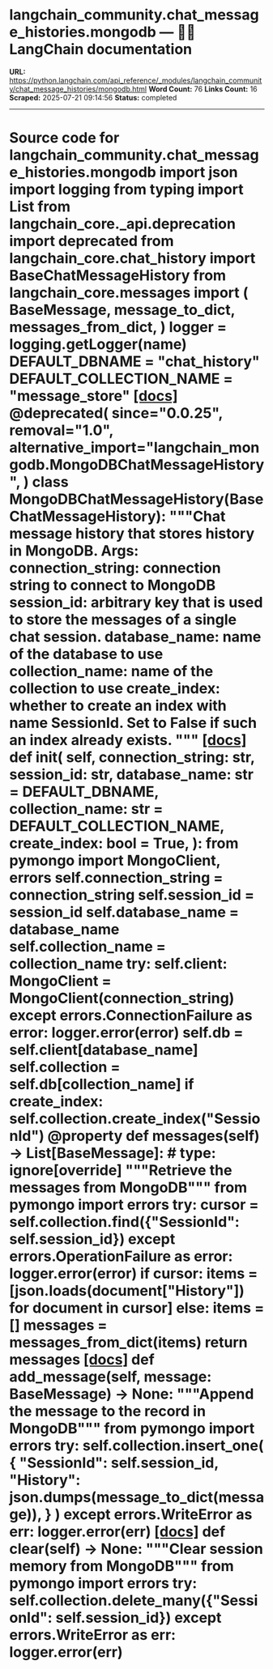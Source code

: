 # langchain_community.chat_message_histories.mongodb — 🦜🔗 LangChain  documentation

**URL:** https://python.langchain.com/api_reference/_modules/langchain_community/chat_message_histories/mongodb.html
**Word Count:** 76
**Links Count:** 16
**Scraped:** 2025-07-21 09:14:56
**Status:** completed

---

# Source code for langchain\_community.chat\_message\_histories.mongodb               import json     import logging     from typing import List          from langchain_core._api.deprecation import deprecated     from langchain_core.chat_history import BaseChatMessageHistory     from langchain_core.messages import (         BaseMessage,         message_to_dict,         messages_from_dict,     )          logger = logging.getLogger(__name__)          DEFAULT_DBNAME = "chat_history"     DEFAULT_COLLECTION_NAME = "message_store"                              [[docs]](https://python.langchain.com/api_reference/community/chat_message_histories/langchain_community.chat_message_histories.mongodb.MongoDBChatMessageHistory.html#langchain_community.chat_message_histories.mongodb.MongoDBChatMessageHistory)     @deprecated(         since="0.0.25",         removal="1.0",         alternative_import="langchain_mongodb.MongoDBChatMessageHistory",     )     class MongoDBChatMessageHistory(BaseChatMessageHistory):         """Chat message history that stores history in MongoDB.              Args:             connection_string: connection string to connect to MongoDB             session_id: arbitrary key that is used to store the messages                 of a single chat session.             database_name: name of the database to use             collection_name: name of the collection to use             create_index: whether to create an index with name SessionId. Set to False if                 such an index already exists.         """                         [[docs]](https://python.langchain.com/api_reference/community/chat_message_histories/langchain_community.chat_message_histories.mongodb.MongoDBChatMessageHistory.html#langchain_community.chat_message_histories.mongodb.MongoDBChatMessageHistory.__init__)         def __init__(             self,             connection_string: str,             session_id: str,             database_name: str = DEFAULT_DBNAME,             collection_name: str = DEFAULT_COLLECTION_NAME,             create_index: bool = True,         ):             from pymongo import MongoClient, errors                  self.connection_string = connection_string             self.session_id = session_id             self.database_name = database_name             self.collection_name = collection_name                  try:                 self.client: MongoClient = MongoClient(connection_string)             except errors.ConnectionFailure as error:                 logger.error(error)                  self.db = self.client[database_name]             self.collection = self.db[collection_name]             if create_index:                 self.collection.create_index("SessionId")                             @property         def messages(self) -> List[BaseMessage]:  # type: ignore[override]             """Retrieve the messages from MongoDB"""             from pymongo import errors                  try:                 cursor = self.collection.find({"SessionId": self.session_id})             except errors.OperationFailure as error:                 logger.error(error)                  if cursor:                 items = [json.loads(document["History"]) for document in cursor]             else:                 items = []                  messages = messages_from_dict(items)             return messages                         [[docs]](https://python.langchain.com/api_reference/community/chat_message_histories/langchain_community.chat_message_histories.mongodb.MongoDBChatMessageHistory.html#langchain_community.chat_message_histories.mongodb.MongoDBChatMessageHistory.add_message)         def add_message(self, message: BaseMessage) -> None:             """Append the message to the record in MongoDB"""             from pymongo import errors                  try:                 self.collection.insert_one(                     {                         "SessionId": self.session_id,                         "History": json.dumps(message_to_dict(message)),                     }                 )             except errors.WriteError as err:                 logger.error(err)                                        [[docs]](https://python.langchain.com/api_reference/community/chat_message_histories/langchain_community.chat_message_histories.mongodb.MongoDBChatMessageHistory.html#langchain_community.chat_message_histories.mongodb.MongoDBChatMessageHistory.clear)         def clear(self) -> None:             """Clear session memory from MongoDB"""             from pymongo import errors                  try:                 self.collection.delete_many({"SessionId": self.session_id})             except errors.WriteError as err:                 logger.error(err)